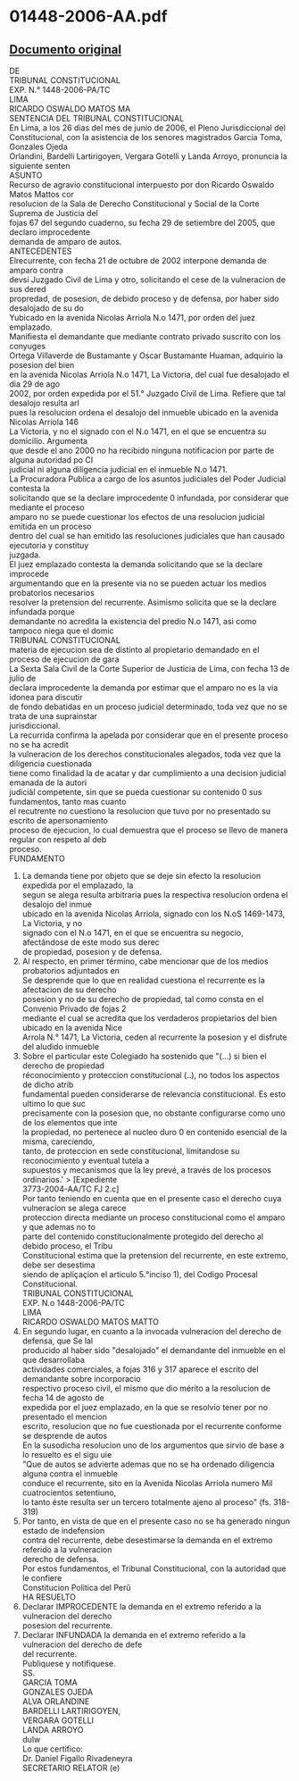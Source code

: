 
01448-2006-AA.pdf
=================
  
[Documento original](https://tc.gob.pe/jurisprudencia/2007/01448-2006-AA.pdf)  
---  
DE  
TRIBUNAL CONSTITUCIONAL  
EXP. N.° 1448-2006-PA/TC  
LIMA  
RICARDO OSWALDO MATOS MA  
SENTENCIA DEL TRIBUNAL CONSTITUCIONAL  
En Lima, a los 26 dias del mes de junio de 2006, el Pleno Jurisdiccional del  
Constitucional, con la asistencia de los senores magistrados Garcia Toma, Gonzales Ojeda  
Orlandini, Bardelli Lartirigoyen, Vergara Gotelli y Landa Arroyo, pronuncia la siguiente senten  
ASUNTO  
Recurso de agravio constitucional interpuesto por don Ricardo Oswaldo Matos Mattos cor  
resolucion de la Sala de Derecho Constitucional y Social de la Corte Suprema de Justicia del  
fojas 67 del segundo cuaderno, su fecha 29 de setiembre del 2005, que declaro improcedente  
demanda de amparo de autos.  
ANTECEDENTES  
Elrecurrente, con fecha 21 de octubre de 2002 interpone demanda de amparo contra  
devsi Juzgado Civil de Lima y otro, solicitando el cese de la vulneracion de sus dered  
propredad, de posesion, de debido proceso y de defensa, por haber sido desalojado de su do  
Yubicado en la avenida Nicolas Arriola N.o 1471, por orden del juez emplazado.  
Manifiesta el demandante que mediante contrato privado suscrito con los conyuges  
Ortega Villaverde de Bustamante y Oscar Bustamante Huaman, adquirio la posesion del bien  
en la avenida Nicolas Arriola N.o 1471, La Victoria, del cual fue desalojado el dia 29 de ago  
2002, por orden expedida por el 51.° Juzgado Civil de Lima. Refiere que tal desalojo resulta arl  
pues la resolucion ordena el desalojo del inmueble ubicado en la avenida Nicolas Arriola 146  
La Victoria, y no el signado con el N.o 1471, en el que se encuentra su domicilio. Argumenta  
que desde el ano 2000 no ha recibido ninguna notificacion por parte de alguna autoridad po CI  
judicial ni alguna diligencia judicial en el inmueble N.o 1471.  
La Procuradora Publica a cargo de los asuntos judiciales del Poder Judicial contesta la  
solicitando que se la declare improcedente 0 infundada, por considerar que mediante el proceso  
amparo no se puede cuestionar los efectos de una resolucion judicial emitida en un proceso  
dentro del cual se han emitido las resoluciones judiciales que han causado ejecutoria y constituy  
juzgada.  
El juez emplazado contesta la demanda solicitando que se la declare improcede  
argumentando que en la presente via no se pueden actuar los medios probatorios necesarios  
resolver la pretension del recurrente. Asimismo solicita que se la declare infundada porque  
demandante no acredita la existencia del predio N.o 1471, asi como tampoco niega que el domic  
TRIBUNAL CONSTITUCIONAL  
materia de ejecucion sea de distinto al propietario demandado en el proceso de ejecucion de gara  
La Sexta Sala Civil de la Corte Superior de Justicia de Lima, con fecha 13 de julio de  
declara improcedente la demanda por estimar que el amparo no es la via idonea para discutir  
de fondo debatidas en un proceso judicial determinado, toda vez que no se trata de una suprainstar  
jurisdiccional.  
La recurrida confirma la apelada por considerar que en el presente proceso no se ha acredit  
la vulneracion de los derechos constitucionales alegados, toda vez que la diligencia cuestionada  
tiene como finalidad la de acatar y dar cumplimiento a una decision judicial emanada de la autori  
judiciàl competente, sin que se pueda cuestionar su contenido 0 sus fundamentos, tanto mas cuanto  
el recutrente no cuestiono la resolucion que tuvo por no presentado su escrito de apersonamiento  
proceso de ejecucion, lo cual demuestra que el proceso se llevo de manera regular con respeto al deb  
proceso.  
FUNDAMENTO  
1. La demanda tiene por objeto que se deje sin efecto la resolucion expedida por el emplazado, la  
segun se alega resulta arbitraria pues la respectiva resolucion ordena el desalojo del inmue  
ubicado en la avenida Nicolas Arriola, signado con los N.oS 1469-1473, La Victoria, y no  
signado con el N.o 1471, en el que se encuentra su negocio, afectândose de este modo sus derec  
de propiedad, posesion y de defensa.  
2. Al respecto, en primer término, cabe mencionar que de los medios probatorios adjuntados en  
Se desprende que lo que en realidad cuestiona el recurrente es la afectacion de su derecho  
posesion y no de su derecho de propiedad, tal como consta en el Convenio Privado de fojas 2  
mediante el cual se acredita que los verdaderos propietarios del bien ubicado en la avenida Nice  
Arrola N.° 1471, La Victoria, ceden al recurrente la posesion y el disfrute del aludido inmueble  
3. Sobre el particular este Colegiado ha sostenido que "(...) si bien el derecho de propiedad  
réconocimiento y proteccion constitucional (..), no todos los aspectos de dicho atrib  
fundamental pueden considerarse de relevancia constitucional. Es esto ultimo lo que suc  
precisamente con la posesion que, no obstante configurarse como uno de los elementos que inte  
la propiedad, no pertenece al nucleo duro 0 en contenido esencial de la misma, careciendo,  
tanto, de proteccion en sede constitucional, limitandose su reconocimiento y eventual tutela a  
supuestos y mecanismos que la ley prevé, a través de los procesos ordinarios.' > [Expediente  
3773-2004-AA/TC FJ 2.c]  
Por tanto teniendo en cuenta que en el presente caso el derecho cuya vulneracion se alega carece  
proteccion directa mediante un proceso constitucional como el amparo y que ademas no to  
parte del contenido constitucionalmente protegido del derecho al debido proceso, el Tribu  
Constitucional estima que la pretension del recurrente, en este extremo, debe ser desestima  
siendo de apliçaçion el articulo 5.°inciso 1), del Codigo Procesal Constitucional.  
TRIBUNAL CONSTITUCIONAL  
EXP. N.o 1448-2006-PA/TC  
LIMA  
RICARDO OSWALDO MATOS MATTO  
5. En segundo lugar, en cuanto a la invocada vulneracion del derecho de defensa, que Se lal  
producido al haber sido "desalojado" el demandante del inmueble en el que desarrollaba  
actividades comerciales, a fojas 316 y 317 aparece el escrito del demandante sobre incorporacio  
respectivo proceso civil, el mismo que dio mérito a la resolucion de fecha 14 de agosto de  
expedida por el juez emplazado, en la que se resolvio tener por no presentado el mencion  
escrito, resolucion que no fue cuestionada por el recurrente conforme se desprende de autos  
En la susodicha resolucion uno de los argumentos que sirvio de base a lo resuelto es el sigu uie  
"Que de autos se advierte ademas que no se ha ordenado diligencia alguna contra el inmueble  
conduce el recurrente, sito en la Avenida Nicolas Arriola numero Mil cuatrocientos setentiuno,  
lo tanto éste resulta ser un tercero totalmente ajeno al proceso" (fs. 318-319)  
6. Por tanto, en vista de que en el presente caso no se ha generado ningun estado de indefension  
contra del recurrente, debe desestimarse la demanda en el extremo referido a la vulneracion  
derecho de defensa.  
Por estos fundamentos, el Tribunal Constitucional, con la autoridad que le confiere  
Constitucion Politica del Perû  
HA RESUELTO  
1. Declarar IMPROCEDENTE la demanda en el extremo referido a la vulneracion del derecho  
posesion del recurrente.  
2. Declarar INFUNDADA la demanda en el extremo referido a la vulneracion del derecho de defe  
del recurrente.  
Publiquese y notifiquese.  
SS.  
GARCIA TOMA  
GONZALES OJEDA  
ALVA ORLANDINE  
BARDELLI LARTIRIGOYEN,  
VERGARA GOTELLI  
LANDA ARROYO  
dulw  
Lo que certifico:  
Dr. Daniel Figallo Rivadeneyra  
SECRETARIO RELATOR (e)